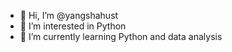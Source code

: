 - 👋 Hi, I’m @yangshahust
- 👀 I’m interested in Python
- 🌱 I’m currently learning Python and data analysis


<!---
yangshahust/yangshahust is a ✨ special ✨ repository because its `README.md` (this file) appears on your GitHub profile.
You can click the Preview link to take a look at your changes.
--->
